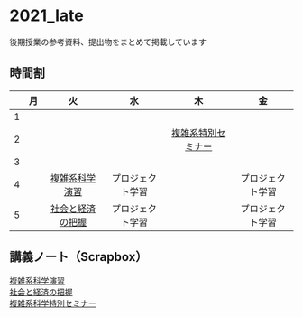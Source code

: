 # 2021_late
後期授業の参考資料、提出物をまとめて掲載しています  
## 時間割
||月|火|水|木|金|
|:--:|:--:|:--:|:--:|:--:|:--:|
|1||||||
|2||||[複雑系特別セミナー](https://manaba.fun.ac.jp/ct/course_96420)||
|3||||||
|4||[複雑系科学演習](https://manaba.fun.ac.jp/ct/course_96417)|プロジェクト学習||プロジェクト学習|
|5||[社会と経済の把握](https://manaba.fun.ac.jp/ct/course_95694)|プロジェクト学習||プロジェクト学習|  
## 講義ノート（Scrapbox）  
[複雑系科学演習](https://scrapbox.io/shinnosukepotat-69780175/%E8%A4%87%E9%9B%91%E7%B3%BB%E7%A7%91%E5%AD%A6%E6%BC%94%E7%BF%92)  
[社会と経済の把握](https://scrapbox.io/shinnosukepotat-69780175/%E7%A4%BE%E4%BC%9A%E3%81%A8%E7%B5%8C%E6%B8%88%E3%81%AE%E6%8A%8A%E6%8F%A1)  
[複雑系科学特別セミナー](https://scrapbox.io/shinnosukepotat-69780175/%E8%A4%87%E9%9B%91%E7%B3%BB%E7%A7%91%E5%AD%A6%E7%89%B9%E5%88%A5%E3%82%BB%E3%83%9F%E3%83%8A%E3%83%BC)  
